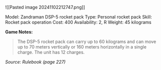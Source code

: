 ![[Pasted image 20241102212747.png]]

Model: Zandraman DSP-5 rocket pack
Type: Personal rocket pack
Skill: Rocket pack operation
Cost: 400
Availability: 2, R
Weight: 45 kilograms

**Game Notes:** 
> The DSP-5 rocket pack can carry up to 60 kilograms and can move up to 70 meters vertically or 160 meters horizontally in a single charge. The unit has 12 charges. 


*Source: Rulebook (page 227)*